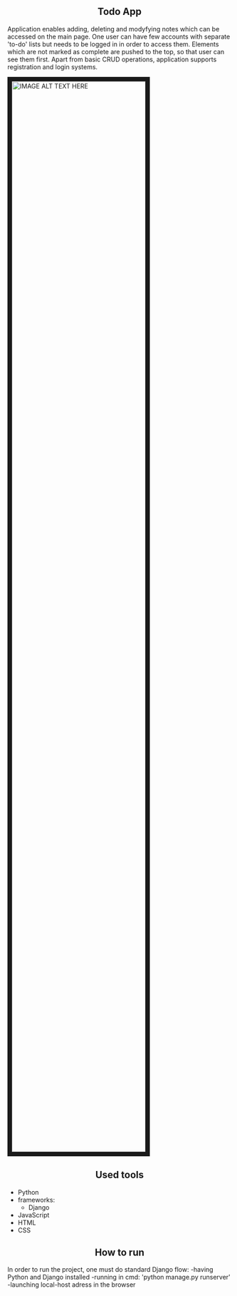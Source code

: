 <h2 style="text-align: center">Todo App</h2>
<p>Application enables adding, deleting and modyfying notes which can be accessed on the main page.
One user can have few accounts with separate 'to-do' lists but needs to be logged in in order to access them.
Elements which are not marked as complete are pushed to the top, so that user can see them first. Apart from 
basic CRUD operations, application supports registration and login systems.</p>

<a href="http://www.youtube.com/watch?feature=player_embedded&v=ilyDdKtKwq4
" target="_blank"><img src="http://img.youtube.com/vi/ilyDdKtKwq4/0.jpg" 
alt="IMAGE ALT TEXT HERE" width="300" height="2400" border="10" /></a>

<h2 style="text-align: center">Used tools</h2>
<ul>
  <li>Python</li>
  <li>frameworks:
  <ul>
    <li>Django</li>
  </ul></li>
  <li>JavaScript</li>
  <li>HTML</li>
  <li>CSS</li>
</ul>
<h2 style="text-align: center">How to run</h2>

<p>In order to run the project, one must do standard Django flow:
-having Python and Django installed
-running in cmd: 'python manage.py runserver'
-launching local-host adress in the browser</p>

